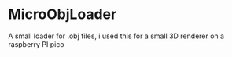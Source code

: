 # MicroObjLoader
A small loader for .obj files, i used this for a small 3D renderer on a raspberry PI pico
